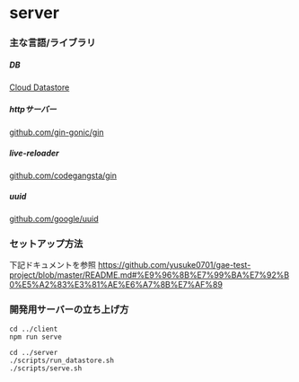 # server

### 主な言語/ライブラリ
##### DB
[Cloud Datastore](https://cloud.google.com/datastore/docs/concepts/overview?hl=ja)
##### httpサーバー
[github.com/gin-gonic/gin](https://github.com/gin-gonic/gin)
##### live-reloader
[github.com/codegangsta/gin](https://github.com/codegangsta/gin)
##### uuid
[github.com/google/uuid](https://github.com/google/uuid)

### セットアップ方法
下記ドキュメントを参照
https://github.com/yusuke0701/gae-test-project/blob/master/README.md#%E9%96%8B%E7%99%BA%E7%92%B0%E5%A2%83%E3%81%AE%E6%A7%8B%E7%AF%89

### 開発用サーバーの立ち上げ方
```
cd ../client
npm run serve

cd ../server
./scripts/run_datastore.sh
./scripts/serve.sh
```